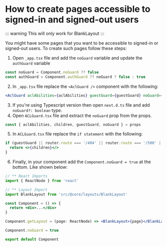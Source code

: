 # How to create pages accessible to signed-in and signed-out users

::: warning
This will only work for BlankLayout
:::

You might have some pages that you want to be accessible to signed-in or signed-out users. To create such pages follow these steps:

1. Open `_app.tsx` file and add the `noGuard` variable and update the `authGuard` variable
```jsx
const noGuard = Component.noGuard ?? false
const authGuard = Component.authGuard ?? noGuard ? false : true
```
2. In  `_app.tsx` file replace the `<AclGuard />` component with the following:
```jsx
<AclGuard aclAbilities={aclAbilities} guestGuard={guestGuard} noGuard={noGuard}>...</AclGuard>
```
3. If you're using Typescript version then open `next.d.ts` file and add `noGuard?: boolean` type.
4. Open `ACLGuard.tsx` file and extract the `noGuard` prop from the props.
```jsx
const { aclAbilities, children, guestGuard, noGuard } = props
```
5. In `ACLGuard.tsx` file replace the `if statement` with the following:
```jsx
if (guestGuard || router.route === '/404' || router.route === '/500' || router.route === '/' || noGuard) {
  return <>{children}</>
}
```
6. Finally, in your component add the `Component.noGuard = true` at the bottom. Like shown below:
```jsx
// ** React Imports
import { ReactNode } from 'react'

// ** Layout Import
import BlankLayout from 'src/@core/layouts/BlankLayout'

const Component = () => {
  return <div>...</div>
}

Component.getLayout = (page: ReactNode) => <BlankLayout>{page}</BlankLayout>

Component.noGuard = true

export default Component
```